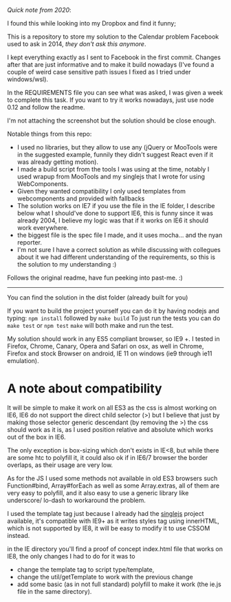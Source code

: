 _Quick note from 2020_:

I found this while looking into my Dropbox and find it funny;


This is a repository to store my solution to the Calendar problem Facebook used to ask in 2014, *they don't ask this anymore*.


I kept everything exactly as I sent to Facebook in the first commit.
Changes after that are just informative and to make it build nowadays (I've found a couple of weird case sensitive path issues I fixed as I tried under windows/wsl).


In the REQUIREMENTS file you can see what was asked, I was given a week to complete this task.
If you want to try it works nowadays, just use node 0.12 and follow the readme.

I'm not attaching the screenshot but the solution should be close enough.


Notable things from this repo:
- I used no libraries, but they allow to use any (jQuery or MooTools were in the suggested example, funnily they didn't suggest React even if it was already getting motion).
- I made a build script from the tools I was using at the time, notably I used wrapup from MooTools and my singlejs that I wrote for using WebComponents.
- Given they wanted compatibility I only used templates from webcomponents and provided with fallbacks
- The solution works on IE7 if you use the file in the IE folder, I describe below what I should've done to support IE6, this is funny since it was already 2004, I believe my logic was that if it works on IE6 it should work everywhere.
- the biggest file is the spec file I made, and it uses mocha... and the nyan reporter.
- I'm not sure I have a correct solution as while discussing with collegues about it we had different understanding of the requirements, so this is the solution to my understanding :)


Follows the original readme, have fun peeking into past-me. :)


---


You can find the solution in the dist folder (already built for you)

If you want to build the project yourself you can do it by having nodejs and typing:
`npm install` followed by `make build`
To just run the tests you can do `make test` or `npm test`
`make` will both make and run the test.

My solution should work in any ES5 compliant browser, so IE9 +.
I tested in Firefox, Chrome, Canary, Opera and Safari on osx, as well in Chrome, Firefox and stock Browser on android, IE 11 on windows (ie9 through ie11 emulation).

A note about compatibility
==========================

It will be simple to make it work on all ES3 as the css is almost working on IE6, IE6 do not support the direct child selector (>) but I believe that just by making those selector generic descendant (by removing the >) the css should work as it is, as I used position relative and absolute which works out of the box in IE6.

The only exception is box-sizing which don't exists in IE<8, but while there are some htc to polyfill it, it could also ok if in IE6/7 browser the border overlaps, as their usage are very low.

As for the JS I used some methods not available in old ES3 browsers such Function#bind, Array#forEach as well as some Array.extras, all of them are very easy to polyfill, and it also easy to use a generic library like underscore/ lo-dash to workaround the problem.

I used the template tag just because I already had the [singlejs](https://github.com/kentaromiura/singlejs) project available, it's compatible with IE9+ as it writes styles tag using innerHTML, which is not supported by IE8, it will be easy to modify it to use CSSOM instead.

in the IE directory you'll find a proof of concept index.html file that works on IE8,
the only changes I had to do for it was to
- change the template tag to script type/template,
- change the util/getTemplate to work with the previous change
- add some basic (as in not full standard) polyfill to make it work (the ie.js file in the same directory).
